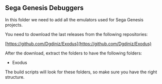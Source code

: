 ## Sega Genesis Debuggers

In this folder we need to add all the emulators used for Sega Genesis projects.

You need to download the last releases from the following repositories:

[https://github.com/Dgdiniz/Exodus](https://github.com/Dgdiniz/Exodus)

After the download, extract the folders to have the following folders:

- Exodus

The build scripts will look for these folders, so make sure you have the right structure.

